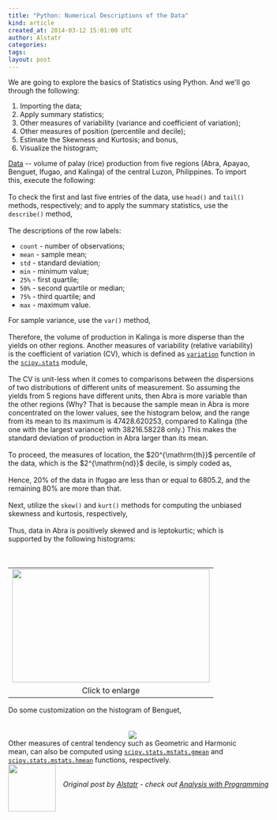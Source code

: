 ```yaml
---
title: "Python: Numerical Descriptions of the Data"
kind: article
created_at: 2014-03-12 15:01:00 UTC
author: Alstatr
categories: 
tags: 
layout: post
---
```

<div dir="ltr" style="text-align: left;" trbidi="on">We are going to explore the basics of Statistics using Python. And we'll go through the following:<br /><ol style="text-align: left;"><li>Importing the data;</li><li>Apply summary statistics;</li><li>Other measures of variability (variance and coefficient of variation);</li><li>Other measures of position (percentile and decile);</li><li>Estimate the Skewness and Kurtosis; and bonus,</li><li>Visualize the histogram;</li></ol><div style="text-align: left;"><a href="https://github.com/alstat/Analysis-with-Programming/blob/master/2014/Python/Numerical-Descriptions-of-the-Data/data.csv" target="_blank">Data</a> -- volume of palay (rice) production from five regions (Abra, Apayao, Benguet, Ifugao, and Kalinga) of the central Luzon, Philippines. To import this, execute the following:<br /><br /><script src="https://gist.github.com/alstat/9480381.js"></script></div><div style="text-align: left;">To check the first and last five entries of the data, use <code>head()</code> and <code>tail()</code> methods, respectively; and to apply the summary statistics, use the <code>describe()</code> method, <br /><a name='more'></a><br /><script src="https://gist.github.com/alstat/9480479.js"></script>The descriptions of the row labels:<br /><ul style="text-align: left;"><li><code>count</code> - number of observations;</li><li><code>mean</code> - sample mean;</li><li><code>std</code> - standard deviation;</li><li><code>min</code> - minimum value;</li><li><code>25%</code> - first quartile;</li><li><code>50%</code> - second quartile or median;</li><li><code>75%</code> - third quartile; and</li><li><code>max</code> - maximum value.</li></ul>For sample variance, use the <code>var()</code> method,<br /><br /><script src="https://gist.github.com/alstat/9485441.js"></script>Therefore, the volume of production in Kalinga is more disperse than the yields on other regions. Another measures of variability (relative variability) is the coefficient of variation (CV), which is defined as <code><a href="http://docs.scipy.org/doc/scipy/reference/generated/scipy.stats.mstats.variation.html#scipy.stats.mstats.variation">variation</a></code> function in the <code><a href="http://docs.scipy.org/doc/scipy/reference/stats.html">scipy.stats</a></code> module,<br /><br /><script src="https://gist.github.com/alstat/9485526.js"></script>The CV is unit-less when it comes to comparisons between the dispersions of two distributions of different units of measurement. So assuming the yields from 5 regions have different units, then Abra is more variable than the other regions (Why? That is because the sample mean in Abra is more concentrated on the lower values, see the histogram below, and the range from its mean to its maximum is 47428.620253, compared to Kalinga (the one with the largest variance) with 38216.58228 only.) This makes the standard deviation of production in Abra larger than its mean.<br /><br />To proceed, the measures of location, the $20^{\mathrm{th}}$ percentile of the data, which is the $2^{\mathrm{nd}}$ decile, is simply coded as,<br /><br /><script src="https://gist.github.com/alstat/9485681.js"></script>Hence, 20% of the data in Ifugao are less than or equal to 6805.2, and the remaining 80% are more than that.<br /><br />Next, utilize the <code>skew()</code> and <code>kurt()</code> methods for computing the unbiased skewness and kurtosis, respectively,<br /><br /><script src="https://gist.github.com/alstat/9481188.js"></script>Thus, data in Abra is positively skewed and is leptokurtic; which is supported by the following histograms:<br /><br /><script src="https://gist.github.com/alstat/9480701.js"></script> <br /><table align="center" cellpadding="0" cellspacing="0" class="tr-caption-container" style="margin-left: auto; margin-right: auto; text-align: center;"><tbody><tr><td style="text-align: center;"><a href="http://1.bp.blogspot.com/-XhsDjkGHcYQ/Ux6wSqNtxnI/AAAAAAAABlM/NAx1lprEPTc/s1600/histo.png" imageanchor="1" style="margin-left: auto; margin-right: auto;"><img border="0" src="http://1.bp.blogspot.com/-XhsDjkGHcYQ/Ux6wSqNtxnI/AAAAAAAABlM/NAx1lprEPTc/s1600/histo.png" height="229" width="400" /></a></td></tr><tr><td class="tr-caption" style="text-align: center;">Click to enlarge</td></tr></tbody></table>Do some customization on the histogram of Benguet,<br /><br /><script src="https://gist.github.com/alstat/9480864.js"></script><br /><div class="separator" style="clear: both; text-align: center;"></div><div class="separator" style="clear: both; text-align: center;"></div><div class="separator" style="clear: both; text-align: center;"></div><div class="separator" style="clear: both; text-align: center;"></div><div class="separator" style="clear: both; text-align: center;"><img border="0" src="http://3.bp.blogspot.com/-KNC_DbGTDMY/Ux61q7clNmI/AAAAAAAABlk/deAoeoaZAZ8/s1600/kl.png" /></div>Other measures of central tendency such as Geometric and Harmonic mean, can also be computed using <code><a href="http://docs.scipy.org/doc/scipy/reference/generated/scipy.stats.mstats.gmean.html">scipy.stats.mstats.gmean</a></code> and <code><a href="http://docs.scipy.org/doc/scipy/reference/generated/scipy.stats.mstats.hmean.html#scipy.stats.mstats.hmean">scipy.stats.mstats.hmean</a></code> functions, respectively.</div></div><div class="author">
  <img src="" style="width: 96px; height: 96;">
  <span style="position: absolute; padding: 32px 15px;">
    <i>Original post by <a href="http://twitter.com/">Alstatr</a> - check out <a href="http://alstatr.blogspot.com/">Analysis with Programming</a></i>
  </span>
</div>
